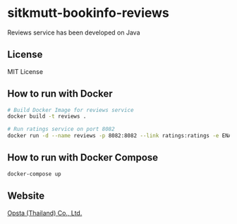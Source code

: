 # sitkmutt-bookinfo-reviews

Reviews service has been developed on Java

## License

MIT License

## How to run with Docker

```bash
# Build Docker Image for reviews service
docker build -t reviews .

# Run ratings service on port 8082
docker run -d --name reviews -p 8082:8082 --link ratings:ratings -e ENABLE_RATINGS=true -e 'RATINGS_SERVICE=http://ratings:8080' reviews
```

## How to run with Docker Compose

```bash
docker-compose up
```

## Website

[Opsta (Thailand) Co., Ltd.](https://www.opsta.co.th)
